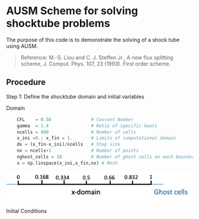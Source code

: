 # AUSM Scheme for solving shocktube problems
The purpose of this code is to demonstrate the solving of a shock tube using AUSM. 

> Reference:
> M.-S. Liou and C. J. Steffen Jr., A new flux splitting scheme, J. Comput. Phys. 107, 23 (1993). First order scheme.

## Procedure

Step 1: Define the shocktube domain and initial variables

Domain
```python
    CFL    = 0.50               # Courant Number
    gamma  = 1.4                # Ratio of specific heats
    ncells = 400                # Number of cells
    x_ini =0.; x_fin = 1.       # Limits of computational domain
    dx = (x_fin-x_ini)/ncells   # Step size
    nx = ncells+1               # Number of points
    nghost_cells = 10           # Number of ghost cells on each boundary
    x = np.linspace(x_ini,x_fin,nx) # Mesh
```
![domain](domain.jpg)

Initial Conditions
```python

```